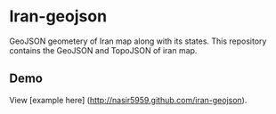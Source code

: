 Iran-geojson
============

GeoJSON geometery of Iran map along with its states. This repository contains the GeoJSON and TopoJSON of iran map.


## Demo

View [example here] (http://nasir5959.github.com/iran-geojson).
